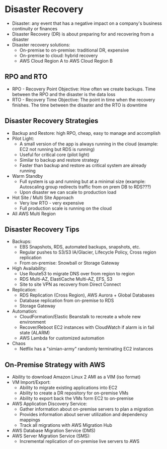 # Disaster Recovery

- Disaster: any event that has a negative impact on a company's business continuity or finances
- Disaster Recovery (DR) is about preparing for and recovering from a disaster
- Disaster recovery solutions:
    - On-premise to on-premise: traditional DR, expensive
    - On-premise to cloud: hybrid recovery
    - AWS Cloud Region A to AWS Cloud Region B

## RPO and RTO

- RPO - Recovery Point Objective: How often we create backups. Time between the RPO and the disaster is the data loss
- RTO - Recovery Time Objective: The point in time when the recovery finishes. The time between the disaster and the RTO is downtime

## Disaster Recovery Strategies

- Backup and Restore: high RPO, cheap, easy to manage and accomplish
- Pilot Light:
    - A small version of the app is always running in the cloud (example: EC2 not running but RDS is running)
    - Useful for critical core (pilot light)
    - Similar to backup and restore strategy
    - Faster than backup and restore as critical system are already running
- Warm Standby
    - Full system is up and running but at a minimal size (example: Autoscaling group redirects traffic from on prem DB to RDS???) 
    - Upon disaster we can scale to production load
- Hot Site / Multi Site Approach
    - Very low RTO - very expensive
    - Full production scale is running on the cloud
- All AWS Multi Region

## Disaster Recovery Tips

- Backups:
    - EBS Snapshots, RDS, automated backups, snapshots, etc.
    - Regular pushes to S3/S3 IA/Glacier, Lifecycle Policy, Cross region replication
    - From on-premise: Snowball or Storage Gateway
- High Availability:
    - Use Route53 to migrate DNS over from region to region
    - RDS Multi-AZ, ElastiCache Multi-AZ, EFS, S3
    - Site to site VPN as recovery from Direct Connect
- Replication:
    - RDS Replication (Cross Region), AWS Aurora + Global Databases
    - Database replication from on-premise to RDS
    - Storage Gateway
- Automation:
    - CloudFormation/Elastic Beanstalk to recreate a whole new environment
    - Recover/Reboot EC2 instances with CloudWatch if alarm is in fail state (ALARM)
    - AWS Lambda for customized automation
- Chaos
    - Netflix has a "simian-army" randomly terminating EC2 instances

## On-Premise Strategy with AWS

- Ability to download Amazon Linux 2 AMI as a VIM (iso format)
- VM Import/Export:
    - Ability to migrate existing applications into EC2
    - Ability to create a DR repository for on-premise VMs
    - Ability to export back the VMs form EC2 to on-premise
- AWS Application Discovery Service:
    - Gather information about on-premise servers to plan a migration
    - Provides information about server utilization and dependency mappings
    - Track all migrations with AWS Migration Hub
- AWS Database Migration Service (DMS)
- AWS Server Migration Service (SMS):
    - Incremental replication of on-premise live servers to AWS
